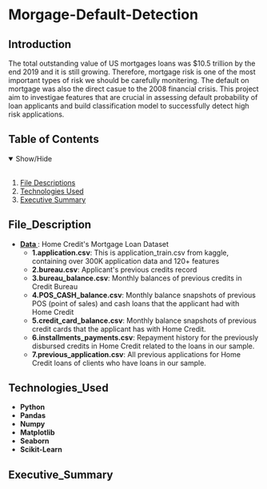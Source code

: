 # Morgage-Default-Detection

## Introduction
The total outstanding value of US mortgages loans was $10.5 trillion by the end 2019 and it is still growing. Therefore, mortgage risk is one of the most important types of risk we should be carefully monitering. The default on mortgage was also the direct casue to the 2008 financial crisis. This project aim to investigae features that are crucial in assessing default probability of loan applicants and build classification model to successfully detect high risk applications.

## Table of Contents
<details open>
<summary>Show/Hide</summary>
<br>

1. [ File Descriptions ](#File_Description)
2. [ Technologies Used ](#Technologies_Used)    
3. [ Executive Summary ](#Executive_Summary)
</details>

## File_Description
* <strong>[ Data ](https://www.kaggle.com/c/home-credit-default-risk/data)</strong>: Home Credit's Mortgage Loan Dataset
    * <strong>1.application.csv</strong>: This is application_train.csv from kaggle, containing over 300K application data and 120+ features
    * <strong>2.bureau.csv</strong>: Applicant's previous credits record
    * <strong>3.bureau_balance.csv</strong>: Monthly balances of previous credits in Credit Bureau
    * <strong>4.POS_CASH_balance.csv</strong>: Monthly balance snapshots of previous POS (point of sales) and cash loans that the applicant had with Home Credit 
    * <strong>5.credit_card_balance.csv</strong>: Monthly balance snapshots of previous credit cards that the applicant has with Home Credit.
    * <strong>6.installments_payments.csv</strong>: Repayment history for the previously disbursed credits in Home Credit related to the loans in our sample.
    * <strong>7.previous_application.csv</strong>: All previous applications for Home Credit loans of clients who have loans in our sample.

## Technologies_Used
* <strong>Python</strong>
* <strong>Pandas</strong>
* <strong>Numpy</strong>
* <strong>Matplotlib</strong>
* <strong>Seaborn</strong>
* <strong>Scikit-Learn</strong>

## Executive_Summary
